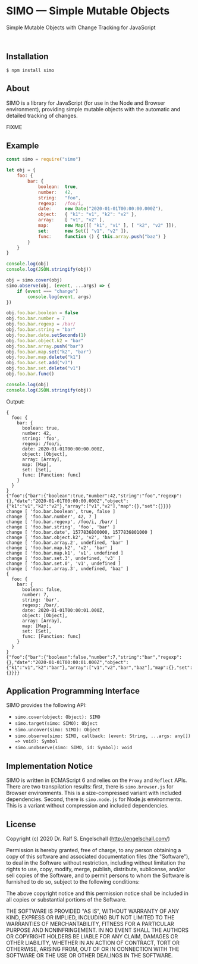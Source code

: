 
SIMO &mdash; Simple Mutable Objects
===================================

Simple Mutable Objects with Change Tracking for JavaScript

<p/>
<img src="https://nodei.co/npm/simo.png?downloads=true&stars=true" alt=""/>

<p/>
<img src="https://david-dm.org/rse/simo.png" alt=""/>

Installation
------------

```shell
$ npm install simo
```

About
-----

SIMO is a library for JavaScript (for use in the Node and Browser
environment), providing simple mutable objects with the automatic and
detailed tracking of changes.

FIXME

Example
-------

```js
const simo = require("simo")

let obj = {
    foo: {
        bar: {
            boolean:  true,
            number:   42,
            string:   "foo",
            regexp:   /foo/i,
            date:     new Date("2020-01-01T00:00:00.000Z"),
            object:   { "k1": "v1", "k2": "v2" },
            array:    [ "v1", "v2" ],
            map:      new Map([[ "k1", "v1" ], [ "k2", "v2" ]]),
            set:      new Set([ "v1", "v2" ]),
            func:     function () { this.array.push("baz") }
        }
    }
}

console.log(obj)
console.log(JSON.stringify(obj))

obj = simo.cover(obj)
simo.observe(obj, (event, ...args) => {
    if (event === "change")
        console.log(event, args)
})

obj.foo.bar.boolean = false
obj.foo.bar.number = 7
obj.foo.bar.regexp = /bar/
obj.foo.bar.string = "bar"
obj.foo.bar.date.setSeconds(1)
obj.foo.bar.object.k2 = "bar"
obj.foo.bar.array.push("bar")
obj.foo.bar.map.set("k2", "bar")
obj.foo.bar.map.delete("k1")
obj.foo.bar.set.add("v3")
obj.foo.bar.set.delete("v1")
obj.foo.bar.func()

console.log(obj)
console.log(JSON.stringify(obj))
```

Output:

```
{
  foo: {
    bar: {
      boolean: true,
      number: 42,
      string: 'foo',
      regexp: /foo/i,
      date: 2020-01-01T00:00:00.000Z,
      object: [Object],
      array: [Array],
      map: [Map],
      set: [Set],
      func: [Function: func]
    }
  }
}
{"foo":{"bar":{"boolean":true,"number":42,"string":"foo","regexp":{},"date":"2020-01-01T00:00:00.000Z","object":{"k1":"v1","k2":"v2"},"array":["v1","v2"],"map":{},"set":{}}}}
change [ 'foo.bar.boolean', true, false ]
change [ 'foo.bar.number', 42, 7 ]
change [ 'foo.bar.regexp', /foo/i, /bar/ ]
change [ 'foo.bar.string', 'foo', 'bar' ]
change [ 'foo.bar.date', 1577836800000, 1577836801000 ]
change [ 'foo.bar.object.k2', 'v2', 'bar' ]
change [ 'foo.bar.array.2', undefined, 'bar' ]
change [ 'foo.bar.map.k2', 'v2', 'bar' ]
change [ 'foo.bar.map.k1', 'v1', undefined ]
change [ 'foo.bar.set.3', undefined, 'v3' ]
change [ 'foo.bar.set.0', 'v1', undefined ]
change [ 'foo.bar.array.3', undefined, 'baz' ]
{
  foo: {
    bar: {
      boolean: false,
      number: 7,
      string: 'bar',
      regexp: /bar/,
      date: 2020-01-01T00:00:01.000Z,
      object: [Object],
      array: [Array],
      map: [Map],
      set: [Set],
      func: [Function: func]
    }
  }
}
{"foo":{"bar":{"boolean":false,"number":7,"string":"bar","regexp":{},"date":"2020-01-01T00:00:01.000Z","object":{"k1":"v1","k2":"bar"},"array":["v1","v2","bar","baz"],"map":{},"set":{}}}}
```

Application Programming Interface
---------------------------------

SIMO provides the following API:

- `simo.cover(object: Object): SIMO`
- `simo.target(simo: SIMO): Object`
- `simo.uncover(simo: SIMO): Object`
- `simo.observe(simo: SIMO, callback: (event: String, ...args: any[]) => void): Symbol`
- `simo.unobserve(simo: SIMO, id: Symbol): void`

Implementation Notice
---------------------

SIMO is written in ECMAScript 6 and relies on the `Proxy` and
`Reflect` APIs. There are two transpilation results: first, there is
`simo.browser.js` for Browser environments. This is a size-compressed
variant with included dependencies. Second, there is `simo.node.js` for
Node.js environments. This is a variant without compression and included
dependencies.

License
-------

Copyright (c) 2020 Dr. Ralf S. Engelschall (http://engelschall.com/)

Permission is hereby granted, free of charge, to any person obtaining
a copy of this software and associated documentation files (the
"Software"), to deal in the Software without restriction, including
without limitation the rights to use, copy, modify, merge, publish,
distribute, sublicense, and/or sell copies of the Software, and to
permit persons to whom the Software is furnished to do so, subject to
the following conditions:

The above copyright notice and this permission notice shall be included
in all copies or substantial portions of the Software.

THE SOFTWARE IS PROVIDED "AS IS", WITHOUT WARRANTY OF ANY KIND,
EXPRESS OR IMPLIED, INCLUDING BUT NOT LIMITED TO THE WARRANTIES OF
MERCHANTABILITY, FITNESS FOR A PARTICULAR PURPOSE AND NONINFRINGEMENT.
IN NO EVENT SHALL THE AUTHORS OR COPYRIGHT HOLDERS BE LIABLE FOR ANY
CLAIM, DAMAGES OR OTHER LIABILITY, WHETHER IN AN ACTION OF CONTRACT,
TORT OR OTHERWISE, ARISING FROM, OUT OF OR IN CONNECTION WITH THE
SOFTWARE OR THE USE OR OTHER DEALINGS IN THE SOFTWARE.

